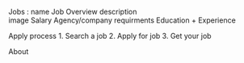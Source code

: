 Jobs :
    name
    Job Overview
    description  
    image 
    Salary
    Agency/company
    requirments
    Education + Experience

Apply process
    1. Search a job
    2. Apply for job
    3. Get your job

About